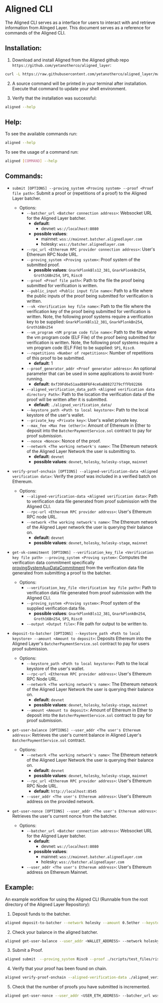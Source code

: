 # Aligned CLI

The Aligned CLI serves as a interface for users to interact with and retrieve information from Alinged Layer. This document serves as a reference for commands of the Aligned CLI.

## Installation:

1. Download and install Aligned from the Aligned github repo `https://github.com/yetanotherco/aligned_layer`:

```bash
curl -L https://raw.githubusercontent.com/yetanotherco/aligned_layer/main/batcher/aligned/install_aligned.sh | bash
```

2. A source command will be printed in your terminal after installation. Execute that command to update your shell environment.

3. Verify that the installation was successful:
```bash
aligned --help
```

## Help:

To see the available commands run:
```bash
aligned --help
```

To see the usage of a command run:
```bash
aligned [COMMAND] --help
```

## Commands:

- `submit [OPTIONS] --proving_system <Proving system> --proof <Proof file path>`: Submit a proof or (repetitions of a proof) to the Aligned Layer batcher.

    - Options:
        - `--batcher_url <Batcher connection address>`: Websocket URL for the Aligned Layer batcher.  
            - **default**: 
                - devnet: `ws://localhost:8080`
            - **possible values**: 
                - mainnet: `wss://mainnet.batcher.alignedlayer.com`
                - holesky: `wss://batcher.alignedlayer.com`
        - `--rpc_url <Ethereum RPC provider connection address>`: User's Ethereum RPC Node URL.
        - `--proving_system <Proving system>`: Proof system of the submitted proof.
            - **possible values**: `GnarkPlonkBls12_381`, `GnarkPlonkBn254`, `Groth16Bn254`, `SP1`, `Risc0`
        - `--proof <Proof file path>`: Path to the file the proof being submitted for verification is written.
        - `--public_input <Public input file name>`: Path to a file where the public inputs of the proof being submitted for verification is written.
        - `--vk <Verification key file name>`: Path to the file where the verification key of the proof being submitted for verification is written. Note, the following proof systems require a verification key to be supplied: `GnarkPlonkBls12_381`, `GnarkPlonkBn254`, `Groth16Bn254` 
        - `--vm_program <VM prgram code file name>`: Path to the file where the vm program code (ELF File) of the proof being submitted for verification is written. Note, the following proof systems require a vm program code (ELF File) to be supplied: `SP1`, `Risc0`. 
        - `--repetitions <Number of repetitions>`:
        Number of repetitions of this proof to be submitted.
            - **default**: 1
        - `--proof_generator_addr <Proof generator address>`: An optional parameter that can be used in some applications to avoid front-running.
            - **default**: `0xf39Fd6e51aad88F6F4ce6aB8827279cffFb92266`
        - `--aligned_verification_data_path <Aligned verification data directory Path>`: Path to the location the verification data of the proof will be written after it is submitted.
            - **default**: `./aligned_verification_data/`
        - `--keystore_path <Path to local keystore>`: Path to the local keystore of the user's wallet.
        - `--private_key <Private key>`: User's wallet private key.
        - `--max_fee <Max Fee (ether)>`: Amount of Ethereum in Ether to deposit into the `BatcherPaymentService.sol` contract to pay for proof submission.
        - `--nonce <Nonce>`: Nonce of the proof.
        - `--network <The working network's name>`: The Ethereum network of the Aligned Layer Network the user is submitting to.
            - **default**: `devnet`
            - **possible values**: `devnet`, `holesky`, `holesky-stage`, `mainnet`

- `verify-proof-onchain [OPTIONS] --aligned-verification-data <Aligned verification data>`:  Verify the proof was included in a verified batch on Ethereum.

    - Options:
        - `--aligned-verification-data <Aligned verification data>`: Path to verification data file generated from proof submission with the Aligned CLI.
        - `--rpc-url <Ethereum RPC provider address>`: User's Ethereum RPC node URL. 
        - `--network <The working network's name>`: The Ethereum network of the Aligned Layer network the user is querying their balance on.
            - **default**: `devnet`
            - **possible values**: `devnet`, `holesky`, `holesky-stage`, `mainnet`
- `get-vk-commitment [OPTIONS] --verification_key_file <Verification key file path> --proving_system <Proving system>`: Computes the verification data commitment specifically [provingSystemAuxDataCommitment](../2_architecture/components/3_service_manager_contract.md#verify-batch-inclusion) from the verification data file generated from submitting a proof to the batcher.

    - Options:
        - `--verification_key_file <Verification key file path>`: Path to verification data file generated from proof submission with the Aligned CLI.
        - `--proving_system <Proving system>`: Proof system of the supplied verification data file.
            - **possible values**: `GnarkPlonkBls12_381`, `GnarkPlonkBn254`, `Groth16Bn254`, `SP1`, `Risc0`
        - `--output <Output file>`: File path for output to be written to.

- `deposit-to-batcher [OPTIONS] --keystore_path <Path to local keystore> --amount <Amount to deposit>`: Deposits Ethereum into the Aligned Layer's `BatcherPaymentService.sol` contract to pay for users proof submission.

    - Options:
        - `--keystore_path <Path to local keystore>`: Path to the local keystore of the user's wallet. 
        - `--rpc-url <Ethereum RPC provider address>`: User's Ethereum RPC Node URL. 
        - `--network <The working network's name>`: The Ethereum network of the Aligned Layer Network the user is querying their balance on.
            - **default**: `devnet`
            - **possible values**: `devnet`, `holesky`, `holesky-stage`, `mainnet`
        - `--amount <Amount to deposit>`: Amount of Ethereum in Ether to deposit into the `BatcherPaymentService.sol` contract to pay for proof submission.

- `get-user-balance [OPTIONS] --user_addr <The user's Ethereum address>`: Retrieves the user's current balance in Aligned Layer's `BatcherPaymentService.sol` contract.

    - Options:
        - `--network <The working network's name>`: The Ethereum network of the Aligned Layer Network the user is querying their balance on.
            - **default**: `devnet`
            - **possible values**: `devnet`, `holesky`, `holesky-stage`, `mainnet`
        - `--rpc_url <Ethereum RPC provider address>`: User's Ethereum RPC Node URL.
            - **default**: `http://localhost:8545`
        - `--user_addr <The user's Ethereum address>`: User's Ethereum address on the provided network. 

- `get-user-nonce [OPTIONS] --user_addr <The user's Ethereum address>`:  Retrieves the user's current nonce from the batcher.

    - Options:
        - `--batcher_url <Batcher connection address>`: Websocket URL for the Aligned Layer batcher.  
            - **default**: 
                - devnet: `ws://localhost:8080`
            - **possible values**: 
                - mainnet: `wss://mainnet.batcher.alignedlayer.com`
                - holesky: `wss://batcher.alignedlayer.com`
        - `--user_addr <The user's Ethereum address>`: User's Ethereum address on Ethereum Mainnet.

## Example:

An example workflow for using the Aligned CLI (Runnable from the root directory of the Aligned Layer Repository):

1. Deposit funds to the batcher.
```bash
aligned deposit-to-batcher --network holesky --amount 0.5ether --keystore_path <KEYSTORE_PATH>
```

2. Check your balance in the aligned batcher.
```bash
aligned get-user-balance --user_addr <WALLET_ADDRESS> --network holesky --batcher_url wss://batcher.alignedlayer.com
```

3. Submit a Proof.
```bash
aligned submit  --proving_system Risc0 --proof ./scripts/test_files/risc_zero/fibonacci_proof_generator/risc_zero_fibonacci.proof --vm_program ./scripts/test_files/risc_zero/fibonacci_proof_generator/fibonacci_id.bin --public_input ./scripts/test_files/risc_zero/fibonacci_proof_generator/risc_zero_fibonacci.pub --repetitions <BURST_SIZE> --keystore_path <KEYSTORE_PATH> --batcher_url wss://batcher.alignedlayer.com --network holesky --max_fee 1300000000
```

4. Verify that your proof has been found on chain.
```bash
aligned verify-proof-onchain --aligned-verification-data ./aligned_verification_data/<VERIFICATION_DATA_FILE> --network holesky 
```

5. Check that the number of proofs you have submitted is incremented.
```bash
aligned get-user-nonce --user_addr <USER_ETH_ADDRESS> --batcher_url wss://holesky.batcher.alignedlayer.com
```
